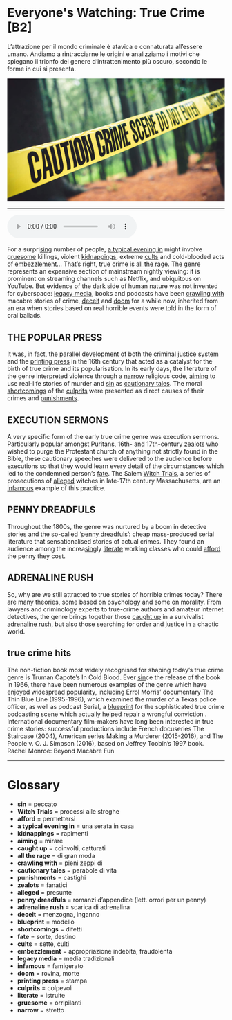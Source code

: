 # Everyone's Watching: True Crime   [B2]

L’attrazione per il mondo criminale è atavica e connaturata all’essere umano. Andiamo a rintracciarne le origini e analizziamo i motivi che spiegano il trionfo del genere d’intrattenimento più oscuro, secondo le forme in cui si presenta.

![](Everyone%27s%20Watching%20True%20Crime.jpg)

--------------

<div>
<audio controls autoplay>
    <source src="https://raw.githubusercontent.com/dartie/speakup/main/2023-05/Everyone%27s%20Watching%20True%20Crime.mp3" type="audio/mpeg">
</audio>
</div>


For a surpri[sin](## "peccato")g number of people, [a typical evening in](## "una serata in casa") might involve [gruesome](## "orripilanti") killings, violent [kidnappings](## "rapimenti"), extreme [cults](## "sette, culti") and cold-blooded acts of [embezzlement](## "appropriazione indebita, fraudolenta")… That’s right, true crime is [all the rage](## "di gran moda"). The genre represents an expansive section of mainstream nightly viewing: it is prominent on streaming channels such as Netflix, and ubiquitous on YouTube. But evidence of the dark side of human nature was not invented for cyberspace: [legacy media](## "media tradizionali"), books and podcasts have been [crawling with](## "pieni zeppi di") macabre stories of crime, [deceit](## "menzogna, inganno") and [doom](## "rovina, morte") for a while now, inherited from an era when stories based on real horrible events were told in the form of oral ballads.

## THE POPULAR PRESS
It was, in fact, the parallel development of both the criminal justice system and the [printing press](## "stampa") in the 16th century that acted as a catalyst for the birth of true crime and its popularisation. In its early days, the literature of the genre interpreted violence through a [narrow](## "stretto") religious code, [aiming](## "mirare") to use real-life stories of murder and [sin](## "peccato") as [cautionary tales](## "parabole di vita"). The moral [shortcomings](## "difetti") of the [culprits](## "colpevoli") were presented as direct causes of their crimes and [punishments](## "castighi").

## EXECUTION SERMONS
A very specific form of the early true crime genre was execution sermons. Particularly popular amongst Puritans, 16th- and 17th-century [zealots](## "fanatici") who wished to purge the Protestant church of anything not strictly found in the Bible, these cautionary speeches were delivered to the audience before executions so that they would learn every detail of the circumstances which led to the condemned person’s [fate](## "sorte, destino"). The Salem [Witch Trials](## "processi alle streghe"), a series of prosecutions of [alleged](## "presunte") witches in late-17th century Massachusetts, are an [infamous](## "famigerato") example of this practice.

## PENNY DREADFULS
Throughout the 1800s, the genre was nurtured by a boom in detective stories and the so-called ‘[penny dreadfuls](## "romanzi d’appendice (lett. orrori per un penny)")’: cheap mass-produced serial literature that sensationalised stories of actual crimes. They found an audience among the increa[sin](## "peccato")gly [literate](## "istruite") working classes who could [afford](## "permettersi") the penny they cost. 

## ADRENALINE RUSH
So, why are we still attracted to true stories of horrible crimes today? There are many theories, some based on psychology and some on morality. From lawyers and criminology experts to true-crime authors and amateur internet detectives, the genre brings together those [caught up](## "coinvolti, catturati") in a survivalist [adrenaline rush](## "scarica di adrenalina"), but also those searching for order and justice in a chaotic world.

## true crime hits
The non-fiction book most widely recognised for shaping today’s true crime genre is Truman Capote’s In Cold Blood. Ever [sin](## "peccato")ce the release of the book in 1966, there have been numerous examples of the genre which have enjoyed widespread popularity, including Errol Morris’ documentary The Thin Blue Line (1995-1996), which examined the murder of a Texas police officer, as well as podcast Serial, a [blueprint](## "modello") for the sophisticated true crime podcasting scene which actually helped repair a wrongful conviction . International documentary film-makers have long been interested in true crime stories: successful productions include French docuseries The Staircase (2004), American series Making a Murderer (2015-2016), and The People v. O. J. Simpson (2016), based on Jeffrey Toobin’s 1997 book.
Rachel Monroe: Beyond Macabre Fun

--------------

<div style = "display:block; clear:both; page-break-after:always;"></div>

# Glossary
* **sin** = peccato
* **Witch Trials** = processi alle streghe
* **afford** = permettersi
* **a typical evening in** = una serata in casa
* **kidnappings** = rapimenti
* **aiming** = mirare
* **caught up** = coinvolti, catturati
* **all the rage** = di gran moda
* **crawling with** = pieni zeppi di
* **cautionary tales** = parabole di vita
* **punishments** = castighi
* **zealots** = fanatici
* **alleged** = presunte
* **penny dreadfuls** = romanzi d’appendice (lett. orrori per un penny)
* **adrenaline rush** = scarica di adrenalina
* **deceit** = menzogna, inganno
* **blueprint** = modello
* **shortcomings** = difetti
* **fate** = sorte, destino
* **cults** = sette, culti
* **embezzlement** = appropriazione indebita, fraudolenta
* **legacy media** = media tradizionali
* **infamous** = famigerato
* **doom** = rovina, morte
* **printing press** = stampa
* **culprits** = colpevoli
* **literate** = istruite
* **gruesome** = orripilanti
* **narrow** = stretto
